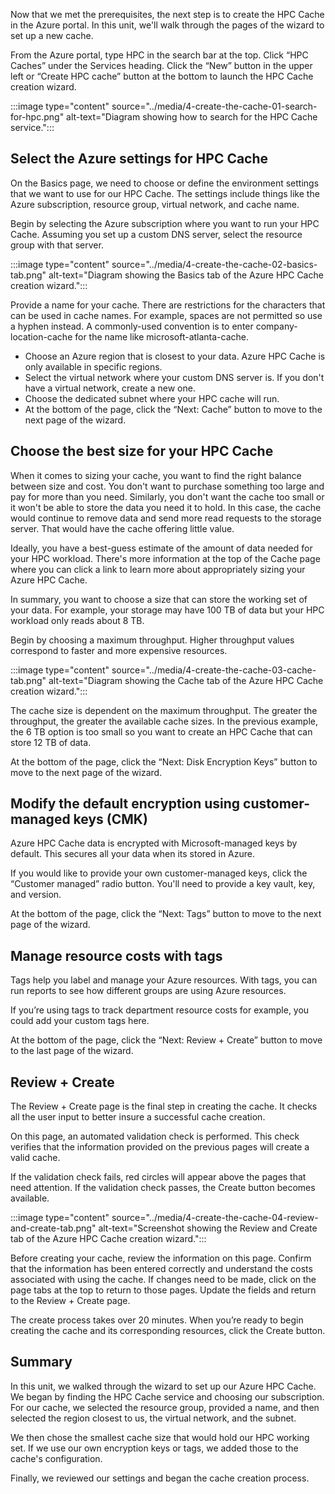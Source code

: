 Now that we met the prerequisites, the next step is to create the HPC Cache in the Azure portal. In this unit, we'll walk through the pages of the wizard to set up a new cache.

From the Azure portal, type HPC in the search bar at the top. Click “HPC Caches” under the Services heading. Click the “New” button in the upper left or “Create HPC cache” button at the bottom to launch the HPC Cache creation wizard.

:::image type="content" source="../media/4-create-the-cache-01-search-for-hpc.png" alt-text="Diagram showing how to search for the HPC Cache service.":::

## Select the Azure settings for HPC Cache

On the Basics page, we need to choose or define the environment settings that we want to use for our HPC Cache. The settings include things like the Azure subscription, resource group, virtual network, and cache name.

Begin by selecting the Azure subscription where you want to run your HPC Cache. Assuming you set up a custom DNS server, select the resource group with that server.

:::image type="content" source="../media/4-create-the-cache-02-basics-tab.png" alt-text="Diagram showing the Basics tab of the Azure HPC Cache creation wizard.":::

Provide a name for your cache. There are restrictions for the characters that can be used in cache names. For example, spaces are not permitted so use a hyphen instead. A commonly-used convention is to enter company-location-cache for the name like microsoft-atlanta-cache.

- Choose an Azure region that is closest to your data. Azure HPC Cache is only available in specific regions.
- Select the virtual network where your custom DNS server is. If you don't have a virtual network, create a new one.
- Choose the dedicated subnet where your HPC cache will run.
- At the bottom of the page, click the “Next: Cache” button to move to the next page of the wizard.

## Choose the best size for your HPC Cache

When it comes to sizing your cache, you want to find the right balance between size and cost. You don't want to purchase something too large and pay for more than you need. Similarly, you don't want the cache too small or it won't be able to store the data you need it to hold. In this case, the cache would continue to remove data and send more read requests to the storage server. That would have the cache offering little value.

Ideally, you have a best-guess estimate of the amount of data needed for your HPC workload. There's more information at the top of the Cache page where you can click a link to  learn more about appropriately sizing your Azure HPC Cache.

In summary, you want to choose a size that can store the working set of your data. For example, your storage may have 100 TB of data but your HPC workload only reads about 8 TB.

Begin by choosing a maximum throughput. Higher throughput values correspond to faster and more expensive resources.

:::image type="content" source="../media/4-create-the-cache-03-cache-tab.png" alt-text="Diagram showing the Cache tab of the Azure HPC Cache creation wizard.":::

The cache size is dependent on the maximum throughput. The greater the throughput, the greater the available cache sizes. In the previous example, the 6 TB option is too small so you want to create an HPC Cache that can store 12 TB of data.

At the bottom of the page, click the “Next: Disk Encryption Keys” button to move to the next page of the wizard.

## Modify the default encryption using customer-managed keys (CMK)

Azure HPC Cache data is encrypted with Microsoft-managed keys by default. This secures all your data when its stored in Azure.

If you would like to provide your own customer-managed keys, click the “Customer managed” radio button. You'll need to provide a key vault, key, and version.

At the bottom of the page, click the “Next: Tags” button to move to the next page of the wizard.

## Manage resource costs with tags

Tags help you label and manage your Azure resources. With tags, you can run reports to see how different groups are using Azure resources.

If you’re using tags to track department resource costs for example, you could add your custom tags here.

At the bottom of the page, click the “Next: Review + Create” button to move to the last page of the wizard.

## Review + Create

The Review + Create page is the final step in creating the cache. It checks all the user input to better insure a successful cache creation.

On this page, an automated validation check is performed. This check verifies that the information provided on the previous pages will create a valid cache. 

If the validation check fails, red circles will appear above the pages that need attention. If the validation check passes, the Create button becomes available.

:::image type="content" source="../media/4-create-the-cache-04-review-and-create-tab.png" alt-text="Screenshot showing the Review and Create tab of the Azure HPC Cache creation wizard.":::

Before creating your cache, review the information on this page. Confirm that the information has been entered correctly and understand the costs associated with using the cache. If changes need to be made, click on the page tabs at the top to return to those pages. Update the fields and return to the Review + Create page.

The create process takes over 20 minutes. When you’re ready to begin creating the cache and its corresponding resources, click the Create button.

## Summary

In this unit, we walked through the wizard to set up our Azure HPC Cache. We began by finding the HPC Cache service and choosing our subscription. For our cache, we selected the resource group, provided a name, and then selected the region closest to us, the virtual network, and the subnet.

We then chose the smallest cache size that would hold our HPC working set. If we use our own encryption keys or tags, we added those to the cache's configuration.

Finally, we reviewed our settings and began the cache creation process.
